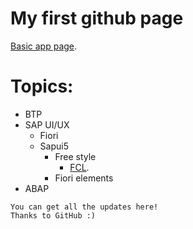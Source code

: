 # My first github page
[Basic app page](./apps/basic/index.html).

# Topics:
- BTP
- SAP UI/UX
  - Fiori
  - Sapui5
    - Free style
        - [FCL](./apps/basic/index.html).
    - Fiori elements
- ABAP

```
You can get all the updates here!
Thanks to GitHub :)
```